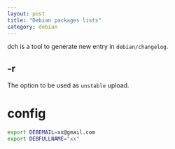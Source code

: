 ```yaml
---
layout: post
title: "Debian packages lists"
category: debian
---
```



dch is a tool to generate new entry in `debian/changelog`.

## -r

The option to be used as `unstable` upload.

# config

```bash
export DEBEMAIL=xx@gmail.com
export DEBFULLNAME="xx"
```
